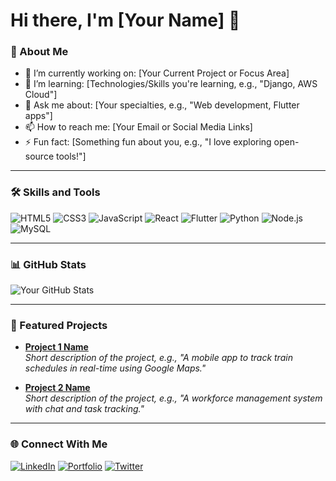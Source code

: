 # Hi there, I'm [Your Name] 👋

### 🚀 About Me
- 🔭 I’m currently working on: [Your Current Project or Focus Area]
- 🌱 I’m learning: [Technologies/Skills you're learning, e.g., "Django, AWS Cloud"]
- 💬 Ask me about: [Your specialties, e.g., "Web development, Flutter apps"]
- 📫 How to reach me: [Your Email or Social Media Links]
- ⚡ Fun fact: [Something fun about you, e.g., "I love exploring open-source tools!"]

---

### 🛠️ Skills and Tools
![HTML5](https://img.shields.io/badge/-HTML5-E34F26?logo=html5&logoColor=white&style=flat)
![CSS3](https://img.shields.io/badge/-CSS3-1572B6?logo=css3&logoColor=white&style=flat)
![JavaScript](https://img.shields.io/badge/-JavaScript-F7DF1E?logo=javascript&logoColor=black&style=flat)
![React](https://img.shields.io/badge/-React-61DAFB?logo=react&logoColor=black&style=flat)
![Flutter](https://img.shields.io/badge/-Flutter-02569B?logo=flutter&logoColor=white&style=flat)
![Python](https://img.shields.io/badge/-Python-3776AB?logo=python&logoColor=white&style=flat)
![Node.js](https://img.shields.io/badge/-Node.js-339933?logo=node.js&logoColor=white&style=flat)
![MySQL](https://img.shields.io/badge/-MySQL-4479A1?logo=mysql&logoColor=white&style=flat)

---

### 📊 GitHub Stats
![Your GitHub Stats](https://github-readme-stats.vercel.app/api?username=YourUsername&show_icons=true&theme=radical)

---

### 📌 Featured Projects
- [**Project 1 Name**](https://github.com/YourUsername/Project1)  
  _Short description of the project, e.g., "A mobile app to track train schedules in real-time using Google Maps."_

- [**Project 2 Name**](https://github.com/YourUsername/Project2)  
  _Short description of the project, e.g., "A workforce management system with chat and task tracking."_  

---

### 🌐 Connect With Me
[![LinkedIn](https://img.shields.io/badge/-LinkedIn-0A66C2?logo=linkedin&logoColor=white&style=flat)](https://www.linkedin.com/in/yourlinkedinprofile)
[![Portfolio](https://img.shields.io/badge/-Portfolio-000?logo=firefox&logoColor=white&style=flat)](https://yourportfolio.com)
[![Twitter](https://img.shields.io/badge/-Twitter-1DA1F2?logo=twitter&logoColor=white&style=flat)](https://twitter.com/yourtwitterhandle)

